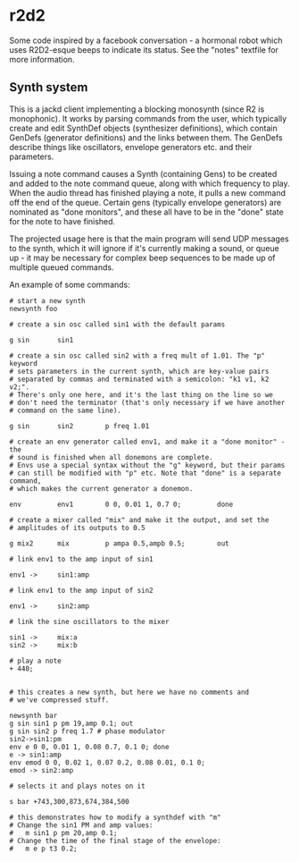 # r2d2
Some code inspired by a facebook conversation - a hormonal robot which uses R2D2-esque beeps to indicate its status. See the "notes" textfile for more information.

## Synth system
This is a jackd client implementing a blocking monosynth (since R2 is
monophonic).
It works by parsing commands from the user, which typically create
and edit SynthDef objects (synthesizer definitions), which contain 
GenDefs (generator definitions) and the links between them. 
The GenDefs describe things like oscillators, envelope generators etc.
and their parameters.

Issuing a note command causes a Synth (containing Gens) to be created
and added to the note command queue, along with which frequency to play.
When the audio thread has finished playing a note, it pulls a new command
off the end of the queue. Certain gens (typically envelope generators)
are nominated as "done monitors", and these all have to be in the "done"
state for the note to have finished.

The projected usage here is that the main program will send UDP messages to the synth, which it will ignore if it's currently making a sound, or queue up - it may be necessary
for complex beep sequences to be made up of multiple queued commands.

An example of some commands:
```
# start a new synth
newsynth foo

# create a sin osc called sin1 with the default params

g sin       sin1

# create a sin osc called sin2 with a freq mult of 1.01. The "p" keyword
# sets parameters in the current synth, which are key-value pairs
# separated by commas and terminated with a semicolon: "k1 v1, k2 v2;".
# There's only one here, and it's the last thing on the line so we
# don't need the terminator (that's only necessary if we have another
# command on the same line).

g sin       sin2        p freq 1.01

# create an env generator called env1, and make it a "done monitor" - the
# sound is finished when all donemons are complete.
# Envs use a special syntax without the "g" keyword, but their params
# can still be modified with "p" etc. Note that "done" is a separate command,
# which makes the current generator a donemon.

env         env1        0 0, 0.01 1, 0.7 0;         done

# create a mixer called "mix" and make it the output, and set the
# amplitudes of its outputs to 0.5

g mix2      mix         p ampa 0.5,ampb 0.5;        out

# link env1 to the amp input of sin1

env1 ->     sin1:amp

# link env1 to the amp input of sin2

env1 ->     sin2:amp

# link the sine oscillators to the mixer

sin1 ->     mix:a
sin2 ->     mix:b

# play a note
+ 440;


# this creates a new synth, but here we have no comments and
# we've compressed stuff.

newsynth bar
g sin sin1 p pm 19,amp 0.1; out
g sin sin2 p freq 1.7 # phase modulator
sin2->sin1:pm
env e 0 0, 0.01 1, 0.08 0.7, 0.1 0; done
e -> sin1:amp
env emod 0 0, 0.02 1, 0.07 0.2, 0.08 0.01, 0.1 0;
emod -> sin2:amp

# selects it and plays notes on it

s bar +743,300,873,674,384,500

# this demonstrates how to modify a synthdef with "m"
# Change the sin1 PM and amp values:
#   m sin1 p pm 20,amp 0.1;
# Change the time of the final stage of the envelope:
#   m e p t3 0.2;

```

